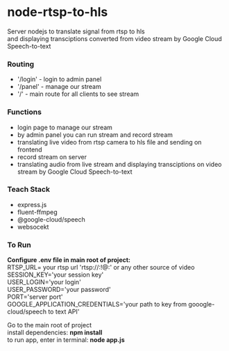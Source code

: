 # node-rtsp-to-hls

Server nodejs to translate signal from rtsp to hls<br>
and displaying transciptions converted from video stream by Google Cloud Speech-to-text

### Routing

- '/login' - login to admin panel
- '/panel' - manage our stream
- '/' - main route for all clients to see stream

### Functions

- login page to manage our stream
- by admin panel you can run stream and record stream
- translating live video from rtsp camera to hls file and sending on frontend
- record stream on server
- translating audio from live stream and displaying transciptions on video stream by Google Cloud Speech-to-text

### Teach Stack

- express.js
- fluent-ffmpeg
- @google-cloud/speech
- websocekt

### To Run

**Configure .env file in main root of project:<br>**
RTSP_URL= your rtsp url 'rtsp://<login>:<password>!@<ip>:<port>' or any other source of video<br>
SESSION_KEY='your session key'<br>
USER_LOGIN='your login'<br>
USER_PASSWORD='your password'<br>
PORT='server port'<br>
GOOGLE_APPLICATION_CREDENTIALS='your path to key from gooogle-cloud/speech to text API'<br>

Go to the main root of project<br>
install dependencies: **npm install**<br>
to run app, enter in terminal: **node app.js**
